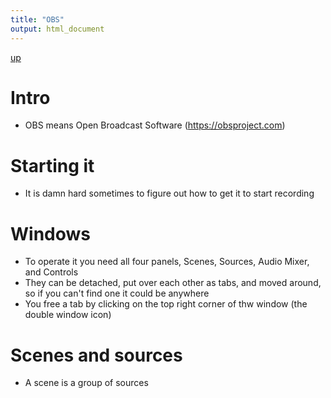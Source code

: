 ```yaml
---
title: "OBS"
output: html_document
---
```

[up](https://mikewise2718.github.io/markdowndocs/)

# Intro
- OBS means Open Broadcast Software (https://obsproject.com)



# Starting it
- It is damn hard sometimes to figure out how to get it to start recording

# Windows
- To operate it you need all four panels, Scenes, Sources, Audio Mixer, and Controls
- They can be detached, put over each other as tabs, and moved around, so if you can't find one it could be anywhere
- You free a tab by clicking on the top right corner of thw window (the double window icon)



# Scenes and sources
- A scene is a group of sources 
